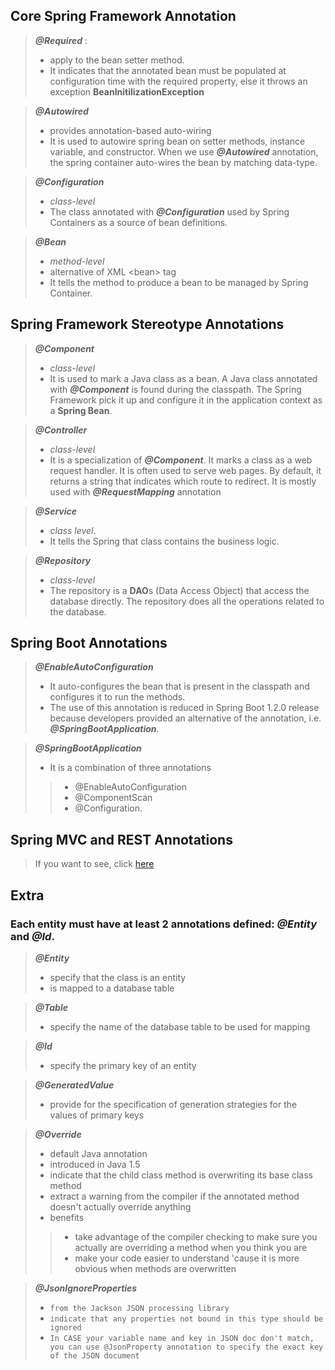 ## **Core Spring Framework Annotation**

>***@Required*** : 
> + apply to the bean setter method. 
> + It indicates that the annotated bean must be populated at configuration time with the required property, else it throws an exception **BeanInitilizationException**

>***@Autowired***
> + provides annotation-based auto-wiring 
> + It is used to autowire spring bean on setter methods, instance variable, and constructor. When we use ***@Autowired*** annotation, the spring container auto-wires the bean by matching data-type.

>***@Configuration***
> + *class-level* 
> + The class annotated with ***@Configuration*** used by Spring Containers as a source of bean definitions.

>***@Bean*** 
> + *method-level* 
> + alternative of XML \<bean> tag
> + It tells the method to produce a bean to be managed by Spring Container.

## **Spring Framework Stereotype Annotations**

>***@Component***
> + *class-level* 
> + It is used to mark a Java class as a bean. A Java class annotated with ***@Component*** is found during the classpath. The Spring Framework pick it up and configure it in the application context as a **Spring Bean**.

>***@Controller*** 
> + *class-level*
> + It is a specialization of ***@Component***. It marks a class as a web request handler. It is often used to serve web pages. By default, it returns a string that indicates which route to redirect. It is mostly used with ***@RequestMapping*** annotation

>***@Service***
> + *class level*. 
> + It tells the Spring that class contains the business logic.

>***@Repository***
> + *class-level* 
> + The repository is a **DAO**s (Data Access Object) that access the database directly. The repository does all the operations related to the database.

## **Spring Boot Annotations**
>***@EnableAutoConfiguration***
> + It auto-configures the bean that is present in the classpath and configures it to run the methods. 
> + The use of this annotation is reduced in Spring Boot 1.2.0 release because developers provided an alternative of the annotation, i.e. ***@SpringBootApplication***.

>***@SpringBootApplication***
> + It is a combination of three annotations 
>> + @EnableAutoConfiguration
>> + @ComponentScan 
>> + @Configuration.

## **Spring MVC and REST Annotations**

> If you want to see, click [here](https://www.javatpoint.com/spring-boot-annotations)

## Extra

### Each entity must have at least 2 annotations defined: *@Entity* and *@Id*.

>***@Entity***
> + specify that the class is an entity
> + is mapped to a database table

>***@Table***
> + specify the name of the database table to be used for mapping

>***@Id***
> + specify the primary key of an entity

>***@GeneratedValue***
> + provide for the specification of generation strategies for the values of primary keys

>***@Override***
> + default Java annotation
> + introduced in Java 1.5
> + indicate that the child class method is overwriting its base class method
> + extract a warning from the compiler if the annotated method doesn't actually override anything
> + benefits
>> - take advantage of the compiler checking to make sure you actually are overriding a method when you think you are
>> - make your code easier to understand 'cause it is more obvious when methods are overwritten

> ***@JsonIgnoreProperties***
> + `from the Jackson JSON processing library`
> + `indicate that any properties not bound in this type should be ignored`
> + `In CASE your variable name and key in JSON doc don't match, you can use @JsonProperty annotation to specify the exact key of the JSON document`

